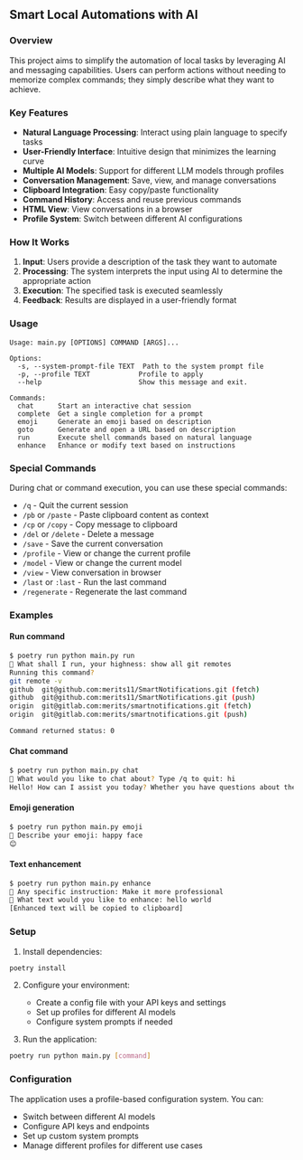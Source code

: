 ## Smart Local Automations with AI

### Overview

This project aims to simplify the automation of local tasks by leveraging AI and messaging capabilities. Users can perform actions without needing to memorize complex commands; they simply describe what they want to achieve.

### Key Features

- **Natural Language Processing**: Interact using plain language to specify tasks
- **User-Friendly Interface**: Intuitive design that minimizes the learning curve
- **Multiple AI Models**: Support for different LLM models through profiles
- **Conversation Management**: Save, view, and manage conversations
- **Clipboard Integration**: Easy copy/paste functionality
- **Command History**: Access and reuse previous commands
- **HTML View**: View conversations in a browser
- **Profile System**: Switch between different AI configurations

### How It Works

1. **Input**: Users provide a description of the task they want to automate
2. **Processing**: The system interprets the input using AI to determine the appropriate action
3. **Execution**: The specified task is executed seamlessly
4. **Feedback**: Results are displayed in a user-friendly format

### Usage

```
Usage: main.py [OPTIONS] COMMAND [ARGS]...

Options:
  -s, --system-prompt-file TEXT  Path to the system prompt file
  -p, --profile TEXT            Profile to apply
  --help                        Show this message and exit.

Commands:
  chat      Start an interactive chat session
  complete  Get a single completion for a prompt
  emoji     Generate an emoji based on description
  goto      Generate and open a URL based on description
  run       Execute shell commands based on natural language
  enhance   Enhance or modify text based on instructions
```

### Special Commands

During chat or command execution, you can use these special commands:

- `/q` - Quit the current session
- `/pb` or `/paste` - Paste clipboard content as context
- `/cp` or `/copy` - Copy message to clipboard
- `/del` or `/delete` - Delete a message
- `/save` - Save the current conversation
- `/profile` - View or change the current profile
- `/model` - View or change the current model
- `/view` - View conversation in browser
- `/last` or `:last` - Run the last command
- `/regenerate` - Regenerate the last command

### Examples

#### Run command

```bash
$ poetry run python main.py run
🧐 What shall I run, your highness: show all git remotes
Running this command?
git remote -v
github  git@github.com:merits11/SmartNotifications.git (fetch)
github  git@github.com:merits11/SmartNotifications.git (push)
origin  git@gitlab.com:merits/smartnotifications.git (fetch)
origin  git@gitlab.com:merits/smartnotifications.git (push)

Command returned status: 0
```

#### Chat command

```bash
$ poetry run python main.py chat
🧐 What would you like to chat about? Type /q to quit: hi
Hello! How can I assist you today? Whether you have questions about the command line, coding, or macOS in general, I'm here to help!
```

#### Emoji generation

```bash
$ poetry run python main.py emoji
🧐 Describe your emoji: happy face
😊
```

#### Text enhancement

```bash
$ poetry run python main.py enhance
🧐 Any specific instruction: Make it more professional
🧐 What text would you like to enhance: hello world
[Enhanced text will be copied to clipboard]
```

### Setup

1. Install dependencies:

```bash
poetry install
```

2. Configure your environment:

   - Create a config file with your API keys and settings
   - Set up profiles for different AI models
   - Configure system prompts if needed

3. Run the application:

```bash
poetry run python main.py [command]
```

### Configuration

The application uses a profile-based configuration system. You can:

- Switch between different AI models
- Configure API keys and endpoints
- Set up custom system prompts
- Manage different profiles for different use cases

